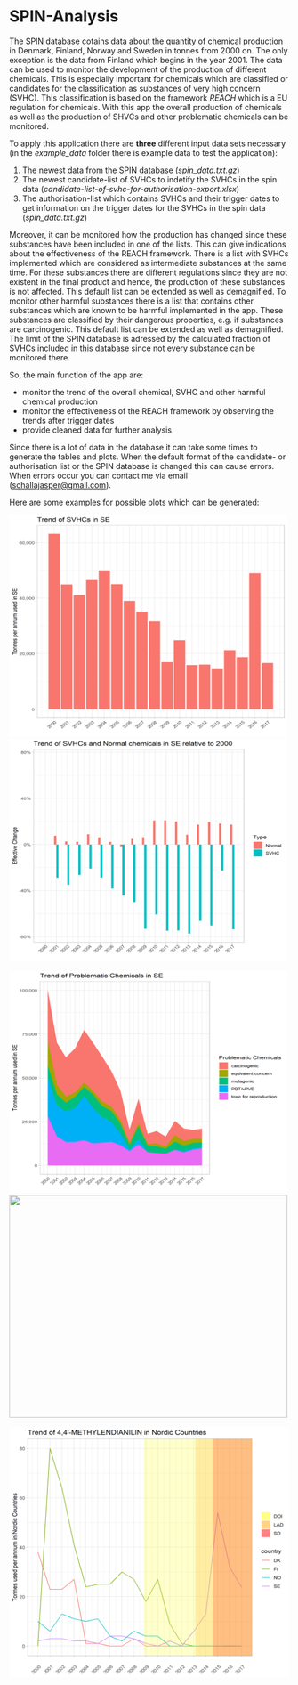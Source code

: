 # SPIN-Analysis

The SPIN database cotains data about the quantity of chemical production in Denmark, Finland, Norway and Sweden in tonnes from 2000 on. The only exception is the data from Finland which begins in the year 2001. The data can be used to monitor the development of the production of different chemicals. This is especially important for chemicals which are classified or candidates for the classification as substances of very high concern (SVHC). This classification is based on the framework *REACH* which is a EU regulation for chemicals. With this app the overall production of chemicals as well as the production of SHVCs and other problematic chemicals can be monitored. 

To apply this application there are **three** different input data sets necessary (in the *example_data* folder there is example data to test the application):
1. The newest data from the SPIN database (*spin_data.txt.gz*)
2. The newest candidate-list of SVHCs to indetify the SVHCs in the spin data (*candidate-list-of-svhc-for-authorisation-export.xlsx*)
3. The authorisation-list which contains SVHCs and their trigger dates to get information on the trigger dates for the SVHCs in the spin data (*spin_data.txt.gz*)

Moreover, it can be monitored how the production has changed since these substances have been included in one of the lists. This can give indications about the effectiveness of the REACH framework. There is a list with SVHCs implemented which are considered as intermediate substances at the same time. For these substances there are different regulations since they are not existent in the final product and hence, the production of these substances is not affected. This default list can be extended as well as demagnified. To monitor other harmful substances there is a list that contains other substances which are known to be harmful implemented in the app. These substances are classified by their dangerous properties, e.g. if substances are carcinogenic. This default list can be extended as well as demagnified. The limit of the SPIN database is adressed by the calculated fraction of SVHCs included in this database since not every substance can be monitored there.

So, the main function of the app are:
- monitor the trend of the overall chemical, SVHC and other harmful chemical production
- monitor the effectiveness of the REACH framework by observing the trends after trigger dates
- provide cleaned data for further analysis

Since there is a lot of data in the database it can take some times to generate the tables and plots. When the default format of the candidate- or authorisation list or the SPIN database is changed this can cause errors. When errors occur you can contact me via email (schallajasper@gmail.com).

Here are some examples for possible plots which can be generated:

<p float="left">
<img src="/SPIN-analysis/example_plots/spin_trend.png" width="500" height="400"/>
<img src="/SPIN-analysis/example_plots/spin_rel_trend.png" width="500" height="400"/>
</p>
<p float="left">
<img src="/SPIN-analysis/example_plots/spin_prob_trend.png" width="500" height="400"/>
<img src="/SPIN-analysis/example_plots/spin_rel_prob_trend.png" width="500" height="400"/>
</p>
<img src="/SPIN-analysis/example_plots/spin_timeline.png" width="800" height="450"/>


